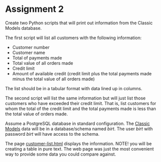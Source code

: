 Assignment 2
============

Create two Python scripts that will print out information from the Classic Models database.

The first script will list all customers with the following information:

> 
  - Customer number
  - Customer name
  - Total of payments made
  - Total value of all orders made
  - Credit limit
  - Amount of available credit (credit limit plus the total payments made minus the total value of all orders made)
  
The list should be in a tabular format with data lined up in columns.

The second script will list the same information but will just list those customers who have exceeded their credit limit.
That is, list customers for whom the total of the credit limit and the total payments made is less than the total value
of orders made.

Assume a PostgreSQL database in standard configuration. The [Classic Models](https://github.com/jwkimani/Internet-Programming/tree/master/Database)
data will be in a database/schema named _birt_.
The user _birt_ with password _birt_ will have access to the schema.

The page [customer-list.html](http://cs.kennesaw.edu/~bsetzer/4320fa14/nanoc/output/assignments/birt-sample/customer-list.html) 
displays the information. NOTE! you will be creating a table in pure text. The web page was just the most convenient way
to provide some data you could compare against.
